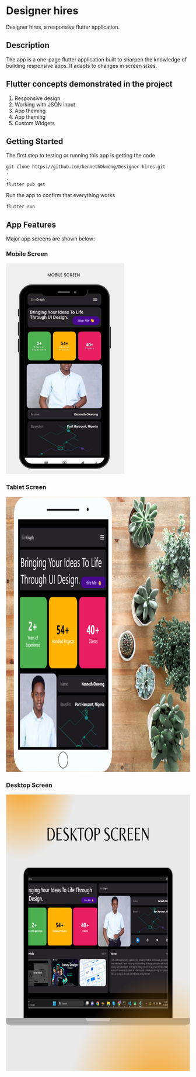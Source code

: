 # Designer hires

Designer hires, a responsive flutter application.

## Description
The app is a one-page flutter application built to sharpen the knowledge of building responsive apps.
It adapts to changes in screen sizes.

## Flutter concepts demonstrated in the project
1. Responsive design
2. Working with JSON input
3. App theming
4. App theming
5. Custom Widgets

## Getting Started
The first step to testing or running this app is getting the code

    git clone https://github.com/kennethOkwong/Designer-hires.git
    .
    .
    flutter pub get

Run the app to confirm that everything works
    
    flutter run

## App Features
Major app screens are shown below:

### Mobile Screen
<img src="./lib/readMe_screenshots/mobile.png" width="324" height="576">

### Tablet Screen
<img src="./lib/readMe_screenshots/tablet.png" width="630.4" height="752">

### Desktop Screen
<img src="./lib/readMe_screenshots/desktop.png" width="756" height="756">

